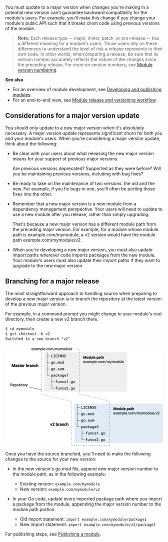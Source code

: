 <!--{
  "Title": "Developing a major version update",
  "Path": "/doc/modules/major-version"
}-->

You must update to a major version when changes you're making in a potential new
version can't guarantee backward compatibility for the module's users. For
example, you'll make this change if you change your module's public API such
that it breaks client code using previous versions of the module.

> **Note:** Each release type -- major, minor, patch, or pre-release -- has a
different meaning for a module's users. Those users rely on these differences to
understand the level of risk a release represents to their own code. In other
words, when preparing a release, be sure that its version number accurately
reflects the nature of the changes since the preceding release. For more on
version numbers, see [Module version numbering](version-numbers).

**See also**

* For an overview of module development, see [Developing and publishing
  modules](developing).
* For an end-to-end view, see [Module release and versioning
  workflow](release-workflow).

## Considerations for a major version update

You should only update to a new major version when it's absolutely necessary.
A major version update represents significant churn for both you and your
module's users. When you're considering a major version update, think about
the following:

* Be clear with your users about what releasing the new major version means
  for your support of previous major versions.
  
  Are previous versions deprecated? Supported as they were before? Will you be
  maintaining previous versions, including with bug fixes?
  
* Be ready to take on the maintenance of two versions: the old and the new.
  For example, if you fix bugs in one, you'll often be porting those fixes into
  the other.

* Remember that a new major version is a new module from a dependency management
  perspective. Your users will need to update to use a new module after you
  release, rather than simply upgrading.

  That's because a new major version has a different module path from the
  preceding major version. For example, for a module whose module path is
  example.com/mymodule, a v2 version would have the module path
  example.com/mymodule/v2.

* When you're developing a new major version, you must also update import paths
  wherever code imports packages from the new module. Your module's users must
  also update their import paths if they want to upgrade to the new major version.

## Branching for a major release

The most straightforward approach to handling source when preparing to develop a
new major version is to branch the repository at the latest version of the
previous major version.

For example, in a command prompt you might change to your module's root
directory, then create a new v2 branch there.

```
$ cd mymodule
$ git checkout -b v2
Switched to a new branch "v2"
```

<img src="images/v2-branch-module.png"
     alt="Diagram illustrating a repository branched from master to v2"
     style="width: 600px;" />


Once you have the source branched, you'll need to make the following changes to
the source for your new version:

* In the new version's go.mod file, append new major version number to the
  module path, as in the following example:
  * Existing version: `example.com/mymodule`
  * New version: `example.com/mymodule/v2`

* In your Go code, update every imported package path where you import a package
  from the module, appending the major version number to the module path portion.
  * Old import statement: `import example.com/mymodule/package1`
  * New import statement: `import example.com/mymodule/v2/package1`

For publishing steps, see [Publishing a module](publishing).
